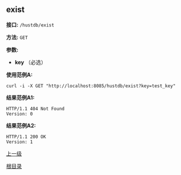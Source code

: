 ## exist ##

**接口:** `/hustdb/exist`

**方法:** `GET`

**参数:** 

*  **key** （必选）  

**使用范例A:**

    curl -i -X GET "http://localhost:8085/hustdb/exist?key=test_key"

**结果范例A1:**

	HTTP/1.1 404 Not Found
	Version: 0
	
**结果范例A2:**

	HTTP/1.1 200 OK
	Version: 1
	
[上一级](../hustdb.md)

[根目录](../../../index.md)